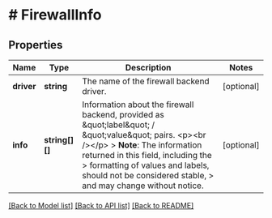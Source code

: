 # # FirewallInfo

## Properties

Name | Type | Description | Notes
------------ | ------------- | ------------- | -------------
**driver** | **string** | The name of the firewall backend driver. | [optional]
**info** | **string[][]** | Information about the firewall backend, provided as \&quot;label\&quot; / \&quot;value\&quot; pairs.  &lt;p&gt;&lt;br /&gt;&lt;/p&gt;  &gt; **Note**: The information returned in this field, including the &gt; formatting of values and labels, should not be considered stable, &gt; and may change without notice. | [optional]

[[Back to Model list]](../../README.md#models) [[Back to API list]](../../README.md#endpoints) [[Back to README]](../../README.md)
